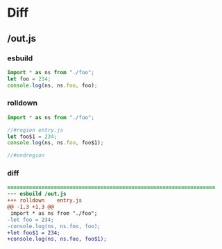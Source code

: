 # Diff
## /out.js
### esbuild
```js
import * as ns from "./foo";
let foo = 234;
console.log(ns, ns.foo, foo);
```
### rolldown
```js
import * as ns from "./foo";

//#region entry.js
let foo$1 = 234;
console.log(ns, ns.foo, foo$1);

//#endregion
```
### diff
```diff
===================================================================
--- esbuild	/out.js
+++ rolldown	entry.js
@@ -1,3 +1,3 @@
 import * as ns from "./foo";
-let foo = 234;
-console.log(ns, ns.foo, foo);
+let foo$1 = 234;
+console.log(ns, ns.foo, foo$1);

```